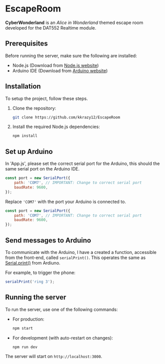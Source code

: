# EscapeRoom
**CyberWonderland** is an *Alice in Wonderland* themed escape room developed for the DAT552 Realtime module.

## Prerequisites
Before running the server, make sure the following are installed:
- Node.js (Download from [Node.js website](https://nodejs.org/))
- Arduino IDE (Download from [Arduino website](https://www.arduino.cc/en/software))

## Installation 
To setup the project, follow these steps. 
1. Clone the repository:
   ```bash
   git clone https://github.com/kkrazy12/EscapeRoom
   ```
2. Install the required Node.js dependencies:
   ```bash
   npm install
   ```

## Set up Arduino
In 'App.js', please set the correct serial port for the Arduino, this should the same serial port on the Arduino IDE.
```javascript
const port = new SerialPort({
    path: 'COM7', // IMPORTANT: Change to correct serial port
    baudRate: 9600,
});
```
Replace `'COM7'` with the port your Arduino is connected to.

```javascript
const port = new SerialPort({
    path: 'COM7', // IMPORTANT: Change to correct serial port
    baudRate: 9600,
});
```

## Send messages to Arduino

To communicate with the Arduino, I have a created a function, accessible from the front-end, called `serialPrint()`. This operates the same as [Serial.print()](https://www.arduino.cc/reference/en/language/functions/communication/serial/print/) from Ardiuno. 

For example, to trigger the phone: 
```javascript
serialPrint('ring 3');
```

## Running the server
To run the server, use one of the following commands:
- For production:
  ```bash
  npm start
  ```
- For development (with auto-restart on changes):
  ```bash
  npm run dev
  ```

The server will start on `http://localhost:3000`.
